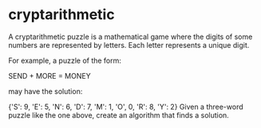 # cryptarithmetic

A cryptarithmetic puzzle is a mathematical game where the digits of some numbers are represented by letters. Each letter represents a unique digit.

For example, a puzzle of the form:

  SEND + MORE = MONEY
  
may have the solution:

{'S': 9, 'E': 5, 'N': 6, 'D': 7, 'M': 1, 'O', 0, 'R': 8, 'Y': 2}
Given a three-word puzzle like the one above, create an algorithm that finds a solution.
